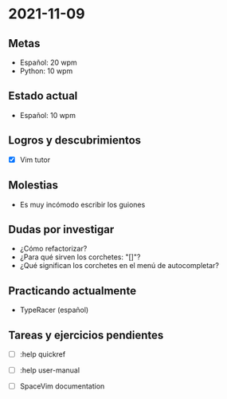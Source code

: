 # 2021-11-09
## Metas
- Español: 20 wpm
- Python: 10 wpm

## Estado actual
- Español: 10 wpm

## Logros y descubrimientos
- [x] Vim tutor

## Molestias
- Es muy incómodo escribir los guiones

## Dudas por investigar
- ¿Cómo refactorizar?
- ¿Para qué sirven los corchetes: "[]"?
- ¿Qué significan los corchetes en el menú de autocompletar?

## Practicando actualmente
- TypeRacer (español)

## Tareas y ejercicios pendientes 
- [ ] :help quickref
- [ ] :help user-manual
- [ ] SpaceVim documentation

